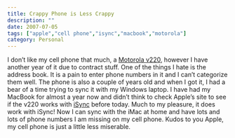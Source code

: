 ```yaml
---
title: Crappy Phone is Less Crappy
description: ""
date: 2007-07-05
tags: ["apple","cell phone","isync","macbook","motorola"]
category: Personal
---
```



<p>I don’t like my cell phone that much, a <a href="https://web.archive.org/web/20131211083615/http://www.motorola.com/motoinfo/product/details.jsp?globalObjectId=56" title="Motorola v220">Motorola v220</a>, however I have another year of it due to contract stuff.  One of the things I hate is the address book.  It is a pain to enter phone numbers in it and I can’t categorize them well.  The phone is also a couple of years old and when I got it, I had a bear of a time trying to sync it with my Windows laptop.  I have had my MacBook for almost a year now and didn’t think to check Apple’s site to see if the v220 works with <a href="https://web.archive.org/web/20131211083615/http://www.apple.com/macosx/features/isync/" title="iSync">iSync</a> before today.  Much to my pleasure, it does work with iSync!  Now I can sync with the iMac at home and have lots and lots of phone numbers I am missing on my cell phone.  Kudos to you Apple, my cell phone is just a little less miserable.</p>

